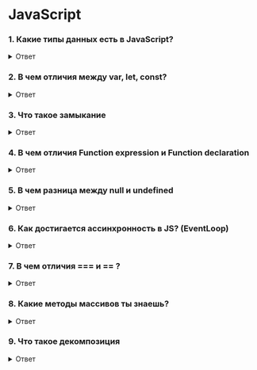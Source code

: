 # JavaScript

### 1. Какие типы данных есть в JavaScript?
<details>
  <summary>Ответ</summary>
    <ul>
        <li>Примитивные типы: <i>Boolean, number, string, undefuned, null, BigInt, Symbol.</i> <br> (Для запоминания можно использовать только первые буквы. Например: BBS NUN)</li>
        <li>Не примитивы: <i>Objects</i></li>
    </ul>
</details>
    

### 2. В чем отличия между var, let, const?
<details>
  <summary>Ответ</summary>
    <ul>
        <li>Главное отличие var от let в их области видимости. У var область видимости функциональная. Область видимости let – блочная, проще говоря ограничена фигурными скобками, в котором она объявлена.</li>
        <li>Также если мы попытаеся обратиться к переменной до ее инициализации с var мы получим <i>undefined</i>, с let/const <i>Ошибку</i></li>
        <li>Отличия let и const в том, что мы можем переприсвоить(мутировать) let, а const – нет</li>
    </ul>

```javascript
function someFn() {
    if(true) {
        var x = 0
    }
    console.log(x) // Выведет 0
}

function someFn() {
    if(true) {
        const x = 0
    }
    console.log(x) // Выведет ошибку, т.к. область видиvости только внутри if
}
```
```javascript
a = 5;
var a; // Ошибки не будет

b = 5; // Будет ошибка, b is not defined
let b; 
```

   
</details>


### 3. Что такое замыкание
<details>
    <summary>Ответ</summary>
    <ul>
        <li>Замыкание – это комбинация функции и лексического окружения, в котором эта функция была определена. Другими словами, замыкание даёт вам доступ к Scope внешней функции из внутренней функции.</li>
        <li>Замыкание – возвращаемая функция внутри функции, которая помнит\знает об окружении (Scope) своей родительской функции</li>
        <li>Нужно для оптимизации кода, т.к. родительская функция будет выполняться только один раз</li>
    </ul>

```javascript
function counter() {
    let x = 0;
    for (let i = 0; i < 100000; i++) {
        // Я ресурсозатратный код и выполнюсь 1 раз
    }
    const increment = () => {
        return x++
    }
    
    return increment
}

const result = counter() // Функция вызовется единожды
// А вот внутреннюю можем вызывать сколько угодно
console.log(result()) // 1
console.log(result()) // 2
console.log(result()) // 3
```
</details>


### 4. В чем отличия Function expression и Function declaration

<details>
    <summary>Ответ</summary>
    <ul>
        <li>Function declaration можно вызвать <b>до</b> ее инициализации (hoisting)</li>
        <li>Function expression можно вызывать только <b>после</b> инициализации</li>
        <li>FD имеет <i>локальный контекст</i>, а FE – <i>глобальный</i></li>
    </ul>

```javascript
declareFn()

function declareFn() {
    console.log('Я функция, которую можно вызвать до инициализации')
}

const expressFn = () => {
    console.log('А меня можно вызввать только ниже')
}

expressFn()
```

```javascript
const obj = {
    name: 'Alex',
    age: 20,
    getAge: () => {
        return this.age 
    } 
}

console.log(obj.getAge()) // Вернет undefined, т.к. не знает где ее вызывают (глоабльное окружение)

const obj = {
    name: 'Alex',
    age: 20,
    getAge: function () {
        return this.age
    }
}

console.log(obj.getAge()) // Вернет 20, т.к. знает где ее вызывают (локальное окружение)
```
</details>

### 5. В чем разница между null и undefined

<details>
    <summary>Ответ</summary>
    <ul>
        <li>null – пустое значение (явно присваивается)</li>
        <li>undefined - неприсвоенное значение (по-умолчанию)</li>
        <li>null - это тип <b>объект</b>, а undefined и имеет тип <b>undefined</b></li>
    </ul>
</details>

### 6. Как достигается ассинхронность в JS? (EventLoop)

<details>
    <summary>Ответ</summary>
    JavaScript – это однопоточный язык, в котором ассинхронность достигается с помощью механизма EventLoop (цикл событий).
    У EventLoop делится на 2 очереди:
    <ul>
        <li>MicroTasks (микро задачи)</li>
        <li>MacroTasks (макро задачи)</li>
    </ul>
Также есть синхронный код и он выполняется раньше всех по принципу: первый вошел – первый вышел. И только после выполнение синхронного кода будет выполняться ассинхронный. <br>
EventLoop создает очередь событий (event queue) и сначала будет обрабатывать <i>MicroTasks</i>, а потом <i>MacroTasks</i>. 
<br><br>

К MicroTasks относятся промисы:
```javascript
Promise.resolve().then(() => {
    console.log('Я ассинхронный код')
})
new Promise((resolve) => {
    console.log('Я необычная запись. Здесь синхронный код')
    resolve(); // Вызов этой функции обязателен, если хотим выполнить блок then
}).then(() => {
    console.log('А я уже ассинхронный')
})
```

MacroTasks – это отложенный вызов кода, с четко установленным значением. К ним относится setTimeout и setInterval:
```javascript
setTimeout(() => {
    console.log('Ты меня увидишь через секунду')
}, 1000)
```

Теперь перейдем к примерам, где будет продемонстрирована работа синхронных и ассинхронных задач:
```javascript
console.log(1) // Синхронный код. Выполнится сразу

setTimeout(() => {
    console.log(2) // Ассинхронный код, макро-таска и выполнится на третей итерации цикла EventLoop
}) // Даже если секунду не указаны, вызов все равно откладывается

Promise.resolve().then(() => {
    console.log(3) // Ассинхронный код, микро-таска и выполнится на второй итерации цикла EventLoop
})

console.log(4) // Синхронный код. Выполнится сразу
```

В данном случае вывод консолей будет таким: 1 4 3 2. 

Это достаточно объемная тема, поэтому рекомендую ознакомиться с видео:
https://www.youtube.com/watch?v=eiC58R16hb8  <br>
https://www.youtube.com/watch?v=zDlg64fsQow  <br>
https://stackoverflow.com/questions/39459236/understanding-event-queue-and-call-stack-in-javascript

</details>

### 7. В чем отличия === и == ?
<details>
    <summary>Ответ</summary>
    == это равеснтво срвнивает значения без типов <br>
    === это строго равенство и сравнивает не только значения, но и типы
    
```javascript
console.log("1" == 1) // Выдаст true, т.к. сравнивает значения
console.log("1" === 1) // Выдаст false, т.к. сравнивает значения и типы, а типы у них разные

```
</details>

### 8. Какие методы массивов ты знаешь?
<details>
    <summary>Ответ</summary>
   Самые популярные:
<ul>
    <li>map* – принимает колбек и возвращает новый массив. Применяет этот колбек к каждому элементу</li>
    <li>filter* – принимает колбек и возвращает новый массив элементов, которые отвечают возвращаемому условию из колбека</li>
    <li>find* – принимает колбек и возвращает первый элемент, который подошел под условие из колбека</li>
    <li>some* – принимает колбек и возвращает true или false. true - если хотя бы один элемент подходит под условие колбека, false – если ни один элемент не подошел</li>
    <li>every* – принимает колбек и возвращает true или false. true - если все элементы подходят под условие колбека, false – если хотя бы один элемент не подошел</li>
    <li>includes – принимает элемент и возвращает true или false. true - если элемент найден в массиве, false – если не найден</li>
    <li>sort** – принимает колбек. Колбек принимает 2 параметра – a, b. Позволяет отсортировать массив</li>
    <li>reduce – принимает колбек и изначальное значение. Колбек принимает 2 параметра – acc, cur, где acc – переменная, которая будет аккумулировать значение на каждой итерации, cur – пребираемый элемент. </li>
</ul>
    
```javascript
const users = [
    {
        name: 'Alex',
        age: 20,
        isAdmin: true,
    },
    {
        name: 'Misha',
        age: 50,
        isAdmin: false,
    },
    {
        name: 'Ira',
        age: 10,
        isAdmin: false,
    }
]

users.map((el) => el.age * 2) // Вернет массив только возрастов, умноженных на 2
// [ 40, 100, 20 ]

users.filter((el) => el.age > 18) // Вернет 2 юзера старше 18 лет
// [
//   { name: 'Alex', age: 20, isAdmin: true },
//   { name: 'Misha', age: 50, isAdmin: false }
// ]

users.find((el) => el.age > 18) // Вернет только Мишу
// { name: 'Alex', age: 20, isAdmin: true }

users.some((el) => el.isAdmin) // Вернет true, т.к. у Alex это значение true
// true

users.every((el) => el.isAdmin) // Вернет false, т.к. только у Alex это значение true
// false

users.sort((a, b) => a.age - b.age) // Вернет юзеров по возврастанию возрастов
// [
//    { name: 'Ira', age: 10, isAdmin: false },
//    { name: 'Alex', age: 20, isAdmin: true },
//    { name: 'Misha', age: 50, isAdmin: false }
// ]

users.reduce((acc, cur) => acc + cur.age, 0) // Посчитает сумму всех возрастов
// 80
```

<p>* - все эти методы принимают три аргумента в колбек: el – перебираемый элемент, index – индекс элемента, array – массив</p>
<p>** - мутирующий метод массива, т.е. изменяет изначальный массив</p>
</details>

### 9. Что такое декомпозиция
<details>
    <summary>Ответ</summary>
    Декомпозиция – это разбиение большого объема данных на мелкие составляющие. Например, разбиение на компоненты в Реакте или на модули в ваниле.
</details>